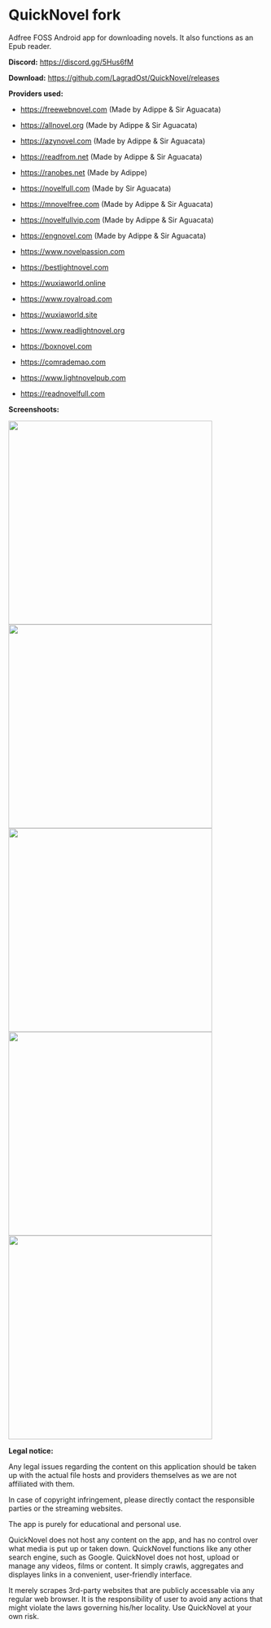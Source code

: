 # QuickNovel fork
Adfree FOSS Android app for downloading novels. It also functions as an Epub reader.

**Discord:** https://discord.gg/5Hus6fM

**Download:** https://github.com/LagradOst/QuickNovel/releases

**Providers used:** 

- https://freewebnovel.com (Made by Adippe & Sir Aguacata)

- https://allnovel.org (Made by Adippe & Sir Aguacata)
  
- https://azynovel.com (Made by Adippe & Sir Aguacata)

- https://readfrom.net (Made by Adippe & Sir Aguacata)

- https://ranobes.net (Made by Adippe)

- https://novelfull.com (Made by Sir Aguacata)

- https://mnovelfree.com (Made by Adippe & Sir Aguacata)

- https://novelfullvip.com (Made by Adippe & Sir Aguacata)

- https://engnovel.com (Made by Adippe & Sir Aguacata)

- https://www.novelpassion.com

- https://bestlightnovel.com

- https://wuxiaworld.online

- https://www.royalroad.com

- https://wuxiaworld.site

- https://www.readlightnovel.org

- https://boxnovel.com

- https://comrademao.com

- https://www.lightnovelpub.com

- https://readnovelfull.com

**Screenshoots:**

<img src="./.github/home.jpg" height="400"/><img src="./.github/search.jpg" height="400"/><img src="./.github/downloads.jpg" height="400"/><img src="./.github/result.jpg" height="400"/><img src="./.github/reader.jpg" height="400"/>

**Legal notice:**

Any legal issues regarding the content on this application should be taken up with the actual file hosts and providers themselves as we are not affiliated with them.

In case of copyright infringement, please directly contact the responsible parties or the streaming websites.

The app is purely for educational and personal use.

QuickNovel does not host any content on the app, and has no control over what media is put up or taken down. QuickNovel functions like any other search engine, such as Google. QuickNovel does not host, upload or manage any videos, films or content. It simply crawls, aggregates and displayes links in a convenient, user-friendly interface.

It merely scrapes 3rd-party websites that are publicly accessable via any regular web browser. It is the responsibility of user to avoid any actions that might violate the laws governing his/her locality. Use QuickNovel at your own risk.

